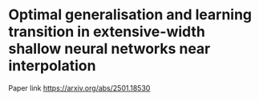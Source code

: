 # Optimal generalisation and learning transition in extensive-width shallow neural networks near interpolation

Paper link https://arxiv.org/abs/2501.18530
